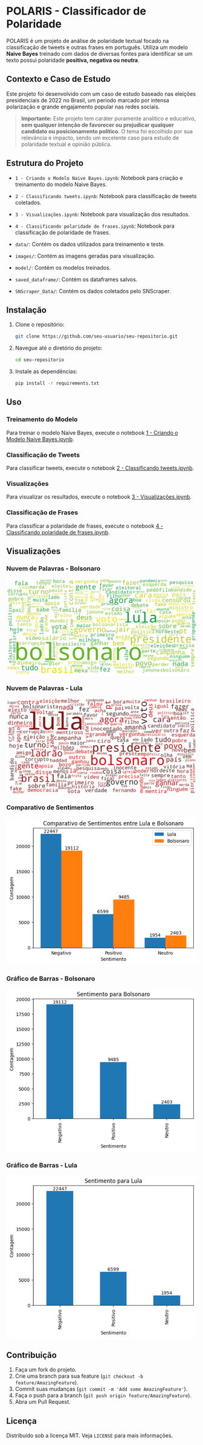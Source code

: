 # **POLARIS - Classificador de Polaridade**  

POLARIS é um projeto de análise de polaridade textual focado na classificação de tweets e outras frases em português. Utiliza um modelo **Naive Bayes** treinado com dados de diversas fontes para identificar se um texto possui polaridade **positiva, negativa ou neutra**.  

## **Contexto e Caso de Estudo**  
Este projeto foi desenvolvido com um caso de estudo baseado nas eleições presidenciais de 2022 no Brasil, um período marcado por intensa polarização e grande engajamento popular nas redes sociais.  

> **Importante:** Este projeto tem caráter puramente analítico e educativo, **sem qualquer intenção de favorecer ou prejudicar qualquer candidato ou posicionamento político**. O tema foi escolhido por sua relevância e impacto, sendo um excelente caso para estudo de polaridade textual e opinião pública.  


## Estrutura do Projeto

- `1 - Criando o Modelo Naive Bayes.ipynb`: Notebook para criação e treinamento do modelo Naive Bayes.
- `2 - Classificando tweets.ipynb`: Notebook para classificação de tweets coletados.
- `3 - Visualizações.ipynb`: Notebook para visualização dos resultados.
- `4 - Classificando polaridade de frases.ipynb`: Notebook para classificação de polaridade de frases.

- `data/`: Contém os dados utilizados para treinamento e teste.
- `images/`: Contém as imagens geradas para visualização.
- `model/`: Contém os modelos treinados.
- `saved_dataframe/`: Contém os dataframes salvos.
- `SNScraper_Data/`: Contém os dados coletados pelo SNScraper.

## Instalação

1. Clone o repositório:
    ```sh
    git clone https://github.com/seu-usuario/seu-repositorio.git
    ```
2. Navegue até o diretório do projeto:
    ```sh
    cd seu-repositorio
    ```
3. Instale as dependências:
    ```sh
    pip install -r requirements.txt
    ```

## Uso

### Treinamento do Modelo

Para treinar o modelo Naive Bayes, execute o notebook [1 - Criando o Modelo Naive Bayes.ipynb](http://_vscodecontentref_/0).

### Classificação de Tweets

Para classificar tweets, execute o notebook [2 - Classificando tweets.ipynb](http://_vscodecontentref_/1).

### Visualizações

Para visualizar os resultados, execute o notebook [3 - Visualizações.ipynb](http://_vscodecontentref_/2).

### Classificação de Frases

Para classificar a polaridade de frases, execute o notebook [4 - Classificando polaridade de frases.ipynb](http://_vscodecontentref_/3).

## Visualizações

### Nuvem de Palavras - Bolsonaro
![Nuvem de Palavras - Bolsonaro](images/bolsonaro_wordcloud.png)

### Nuvem de Palavras - Lula
![Nuvem de Palavras - Lula](images/lula_wordcloud.png)

### Comparativo de Sentimentos
![Comparativo de Sentimentos](images/comparativo_sentimentos.png)

### Gráfico de Barras - Bolsonaro
![Gráfico de Barras - Bolsonaro](images/bar_bolsonaro.png)

### Gráfico de Barras - Lula
![Gráfico de Barras - Lula](images/bar_lula.png)

## Contribuição

1. Faça um fork do projeto.
2. Crie uma branch para sua feature (`git checkout -b feature/AmazingFeature`).
3. Commit suas mudanças (`git commit -m 'Add some AmazingFeature'`).
4. Faça o push para a branch (`git push origin feature/AmazingFeature`).
5. Abra um Pull Request.

## Licença

Distribuído sob a licença MIT. Veja `LICENSE` para mais informações.